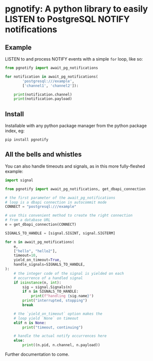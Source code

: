 # pgnotify: A python library to easily LISTEN to PostgreSQL NOTIFY notifications

## Example

LISTEN to and process NOTIFY events with a simple `for` loop, like so:

```python
from pgnotify import await_pg_notifications

for notification in await_pg_notifications(
        'postgresql:///example',
        ['channel1', 'channel2']):

    print(notification.channel)
    print(notification.payload)
```

## Install

Installable with any python package manager from the python package index, eg:

```shell
pip install pgnotify
```

## All the bells and whistles

You can also handle timeouts and signals, as in this more fully-fleshed example:

```python
import signal

from pgnotify import await_pg_notifications, get_dbapi_connection

# the first parameter of the await_pg_notifications
# loop is a dbapi connection in autocommit mode
CONNECT = "postgresql:///example"

# use this convenient method to create the right connection
# from a database URL
e = get_dbapi_connection(CONNECT)

SIGNALS_TO_HANDLE = [signal.SIGINT, signal.SIGTERM]

for n in await_pg_notifications(
    e,
    ["hello", "hello2"],
    timeout=10,
    yield_on_timeout=True,
    handle_signals=SIGNALS_TO_HANDLE,
):
    # the integer code of the signal is yielded on each
    # occurrence of a handled signal
    if isinstance(n, int):
        sig = signal.Signals(n)
        if n in SIGNALS_TO_HANDLE:
            print(f"handling {sig.name}")
        print("interrupted, stopping")
        break

    # the `yield_on_timeout` option makes the
    # loop yield `None` on timeout
    elif n is None:
        print("timeout, continuing")

    # handle the actual notify occurrences here
    else:
        print((n.pid, n.channel, n.payload))
```

Further documentation to come.
